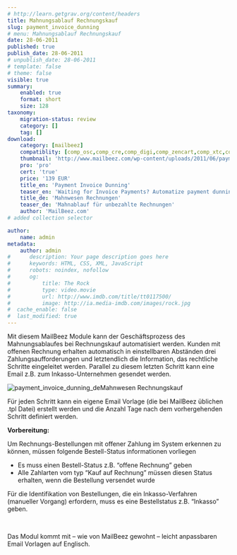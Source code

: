 ```yaml
---
# http://learn.getgrav.org/content/headers
title: Mahnungsablauf Rechnungskauf
slug: payment_invoice_dunning
# menu: Mahnungsablauf Rechnungskauf
date: 28-06-2011
published: true
publish_date: 28-06-2011
# unpublish_date: 28-06-2011
# template: false
# theme: false
visible: true
summary:
    enabled: true
    format: short
    size: 128
taxonomy:
    migration-status: review
    category: []
    tag: []
download:
    category: [mailbeez]
    compatiblity: [comp_osc,comp_cre,comp_digi,comp_zencart,comp_xtc,comp_gambio]
    thumbnail: 'http://www.mailbeez.com/wp-content/uploads/2011/06/payment_inadvance_dunning.png'
    pro: 'pro'
    cert: 'true'
    price: '139 EUR'
    title_en: 'Payment Invoice Dunning'
    teaser_en: 'Waiting for Invoice Payments? Automatize payment dunning.'
    title_de: 'Mahnwesen Rechnungen'
    teaser_de: 'Mahnablauf für unbezahlte Rechnungen'
    author: 'MailBeez.com'
# added collection selector

author:
    name: admin
metadata:
    author: admin
#      description: Your page description goes here
#      keywords: HTML, CSS, XML, JavaScript
#      robots: noindex, nofollow
#      og:
#          title: The Rock
#          type: video.movie
#          url: http://www.imdb.com/title/tt0117500/
#          image: http://ia.media-imdb.com/images/rock.jpg
#  cache_enable: false
#  last_modified: true
---
```


Mit diesem MailBeez Module kann der Geschäftsprozess des Mahnungsablaufes bei Rechnungskauf automatisiert werden. Kunden mit offenen Rechnung erhalten automatisch in einstellbaren Abständen drei Zahlungsaufforderungen und letztendlich die Information, das rechtliche Schritte eingeleitet werden. Parallel zu diesem letzten Schritt kann eine Email z.B. zum Inkasso-Unternehmen gesendet werden.

![](http://www.mailbeez.com/wp-content/uploads/2011/06/payment_invoice_dunning_de.png "payment_invoice_dunning_de")Mahnwesen Rechnungskauf

 

Für jeden Schritt kann ein eigene Email Vorlage (die bei MailBeez üblichen .tpl Datei) erstellt werden und die Anzahl Tage nach dem vorhergehenden Schritt definiert werden.

**Vorbereitung:**

Um Rechnungs-Bestellungen mit offener Zahlung im System erkennen zu können, müssen folgende Bestell-Status informationen vorliegen

- Es muss einen Bestell-Status z.B. “offene Rechnung” geben
- Alle Zahlarten vom typ “Kauf auf Rechnung” müssen diesen Status erhalten, wenn die Bestellung versendet wurde

Für die Identifikation von Bestellungen, die ein Inkasso-Verfahren (manueller Vorgang) erfordern, muss es eine Bestellstatus z.B. “Inkasso” geben.

 

Das Modul kommt mit – wie von MailBeez gewohnt – leicht anpassbaren Email Vorlagen auf Englisch.

